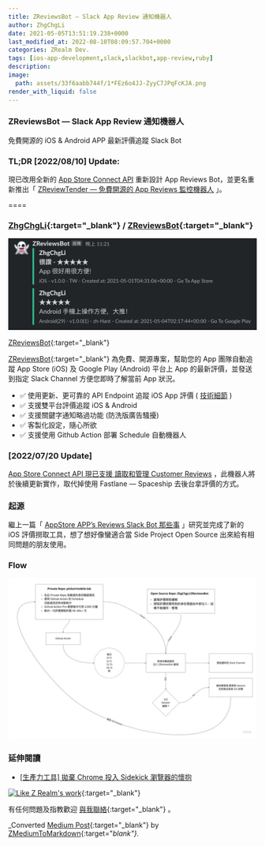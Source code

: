 ```yaml
---
title: ZReviewsBot — Slack App Review 通知機器人
author: ZhgChgLi
date: 2021-05-05T13:51:19.238+0000
last_modified_at: 2022-08-10T08:09:57.704+0000
categories: ZRealm Dev.
tags: [ios-app-development,slack,slackbot,app-review,ruby]
description: 
image:
  path: assets/33f6aabb744f/1*FEz6o4JJ-ZyyC7JPqFcKJA.png
render_with_liquid: false
---
```


### ZReviewsBot — Slack App Review 通知機器人

免費開源的 iOS & Android APP 最新評價追蹤 Slack Bot
### TL;DR \[2022/08/10\] Update:

現已改用全新的 [App Store Connect API](../f1365e51902c/) 重新設計 App Reviews Bot，並更名重新推出「 [ZReviewTender — 免費開源的 App Reviews 監控機器人](../e36e48bb9265/) 」。

====
### [ZhgChgLi](https://github.com/ZhgChgLi){:target="_blank"} / [ZReviewsBot](https://github.com/ZhgChgLi/ZReviewsBot){:target="_blank"}


![[ZReviewsBot](https://github.com/ZhgChgLi/ZReviewsBot){:target="_blank"}](/assets/33f6aabb744f/1*FEz6o4JJ-ZyyC7JPqFcKJA.png)

[ZReviewsBot](https://github.com/ZhgChgLi/ZReviewsBot){:target="_blank"}

[ZReviewsBot](https://github.com/ZhgChgLi/ZReviewsBot){:target="_blank"} 為免費、開源專案，幫助您的 App 團隊自動追蹤 App Store \(iOS\) 及 Google Play \(Android\) 平台上 App 的最新評價，並發送到指定 Slack Channel 方便您即時了解當前 App 狀況。
- ✅ 使用更新、更可靠的 API Endpoint 追蹤 iOS App 評價 \( [技術細節](../cb0c68c33994/) \)
- ✅ 支援雙平台評價追蹤 iOS & Android
- ✅ 支援關鍵字通知略過功能 \(防洗版廣告騷擾\)
- ✅ 客製化設定，隨心所欲
- ✅ 支援使用 Github Action 部署 Schedule 自動機器人

### \[2022/07/20 Update\]

[App Store Connect API 現已支援 讀取和管理 Customer Reviews](../f1365e51902c/) ，此機器人將於後續更新實作，取代掉使用 Fastlane — Spaceship 去後台拿評價的方式。
### 起源

繼上一篇「 [AppStore APP’s Reviews Slack Bot 那些事](../cb0c68c33994/) 」研究並完成了新的 iOS 評價撈取工具，想了想好像蠻適合當 Side Project Open Source 出來給有相同問題的朋友使用。
### Flow


![](/assets/33f6aabb744f/1*1JfLrDYEhoJ7Q_mfnTmzlw.jpeg)

### 延伸閱讀
- [\[生產力工具\] 拋棄 Chrome 投入 Sidekick 瀏覽器的懷抱](../118e924a1477/)



[![Like Z Realm's work](https://button.like.co/images/og/likebutton.png "Like Z Realm's work")](https://button.like.co/in/like/zhgchgli){:target="_blank"}


有任何問題及指教歡迎 [與我聯絡](https://www.zhgchg.li/contact){:target="_blank"} 。



_Converted [Medium Post](https://medium.com/zrealm-ios-dev/zreviewsbot-slack-app-review-%E9%80%9A%E7%9F%A5%E6%A9%9F%E5%99%A8%E4%BA%BA-33f6aabb744f){:target="_blank"} by [ZMediumToMarkdown](https://github.com/ZhgChgLi/ZMediumToMarkdown){:target="_blank"}._
